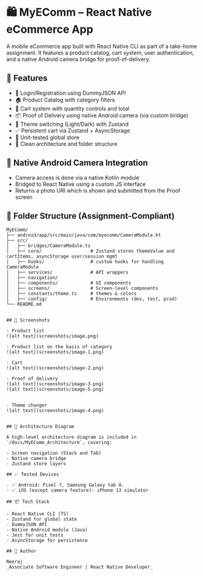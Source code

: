 
# 🛍️ MyEComm – React Native eCommerce App

A mobile eCommerce app built with React Native CLI as part of a take-home assignment. It features a product catalog, cart system, user authentication, and a native Android camera bridge for proof-of-delivery.

## 🚀 Features

- 🔐 Login/Registration using DummyJSON API
- 🏠 Product Catalog with category filters
- 🛒 Cart system with quantity controls and total
- 📦 Proof of Delivery using native Android camera (via custom bridge)
- 🎨 Theme switching (Light/Dark) with Zustand
- ✅ Persistent cart via Zustand + AsyncStorage
- 🧪 Unit-tested global store
- 📁 Clean architecture and folder structure

## 📸 Native Android Camera Integration

- Camera access is done via a native Kotlin module
- Bridged to React Native using a custom JS interface
- Returns a photo URI which is shown and submitted from the Proof screen

## 📂 Folder Structure (Assignment-Compliant)

```
MyEComm/
├── android/app/src/main/java/com/myecomm/CameraModule.kt
├── src/
│   ├── bridges/CameraModule.ts
│   ├── core/                  # Zustand stores themeValue and cartItems, asyncStorage user/session mgmt
│   ├── hooks/                 # custom hooks for handling CameraModule
│   ├── services/              # API wrappers
│   ├── navigation/ 
│   ├── components/            # UI components
│   ├── screens/               # Screen-level components
│   ├── constants/theme.ts     # themes & colors
│   ├── config/                # Environments (dev, test, prod)
└── README.md
```

```

## 📸 Screenshots

- Product list
![alt text](screenshots/image.png)

- Product list on the basis of category
![alt text](screenshots/image-1.png)

- Cart
![alt text](screenshots/image-2.png)

- Proof of delivery
![alt text](screenshots/image-3.png)
![alt text](screenshots/image-5.png)


- Theme changer
![alt text](screenshots/image-4.png)


## 📐 Architecture Diagram

A high-level architecture diagram is included in `/docs/MyEComm_Architecture`, covering:

- Screen navigation (Stack and Tab)
- Native camera bridge
- Zustand store layers

## ✅ Tested Devices

- ✅ Android: Pixel 7, Samsung Galaxy tab A.
- ✅ iOS (except camera feature): iPhone 13 simulator

## 📦 Tech Stack

- React Native CLI (TS)
- Zustand for global state
- DummyJSON API
- Native Android module (Java)
- Jest for unit tests
- AsyncStorage for persistence

## 🙋 Author

Neeraj  
_Associate Software Engineer | React Native Developer_
